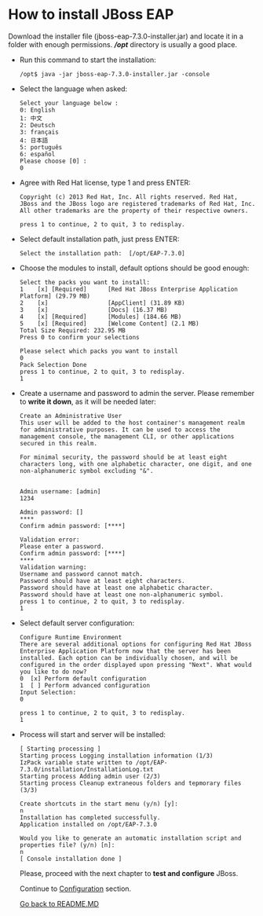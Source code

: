 # How to install JBoss EAP

Download the installer file (jboss-eap-7.3.0-installer.jar) and locate it in a folder with enough permissions. ***/opt*** directory is usually a good place.


- Run this command to start the installation:

    ```console
    /opt$ java -jar jboss-eap-7.3.0-installer.jar -console
    ```

- Select the language when  asked:
    ```console
    Select your language below :
    0: English
    1: 中文
    2: Deutsch
    3: français
    4: 日本語
    5: português
    6: español
    Please choose [0] :
    0
    ```

- Agree with Red Hat license, type 1 and press ENTER:
    ```console
    Copyright (c) 2013 Red Hat, Inc. All rights reserved. Red Hat, JBoss and the JBoss logo are registered trademarks of Red Hat, Inc. All other trademarks are the property of their respective owners.

    press 1 to continue, 2 to quit, 3 to redisplay.
    ```

- Select default installation path, just press ENTER:
    ```console
    Select the installation path:  [/opt/EAP-7.3.0]
    ```

- Choose the modules to install, default options should be good enough:
    ```console    
    Select the packs you want to install:
    1    [x] [Required]      [Red Hat JBoss Enterprise Application Platform] (29.79 MB)
    2    [x]                 [AppClient] (31.89 KB)
    3    [x]                 [Docs] (16.37 MB)
    4    [x] [Required]      [Modules] (184.66 MB)
    5    [x] [Required]      [Welcome Content] (2.1 MB)
    Total Size Required: 232.95 MB
    Press 0 to confirm your selections

    Please select which packs you want to install
    0
    Pack Selection Done
    press 1 to continue, 2 to quit, 3 to redisplay.
    1
    ```

- Create a username and password to admin the server. Please remember to **write it down**, as it will be needed later:
    ```console
    Create an Administrative User
    This user will be added to the host container's management realm for administrative purposes. It can be used to access the management console, the management CLI, or other applications secured in this realm.

    For minimal security, the password should be at least eight characters long, with one alphabetic character, one digit, and one non-alphanumeric symbol excluding "&".


    Admin username: [admin]
    1234

    Admin password: []
    ****
    Confirm admin password: [****]

    Validation error:
    Please enter a password.
    Confirm admin password: [****]
    ****
    Validation warning:
    Username and password cannot match.
    Password should have at least eight characters.
    Password should have at least one alphabetic character.
    Password should have at least one non-alphanumeric symbol.
    press 1 to continue, 2 to quit, 3 to redisplay.
    1
    ```

- Select default server configuration:
    ```console
    Configure Runtime Environment
    There are several additional options for configuring Red Hat JBoss Enterprise Application Platform now that the server has been installed. Each option can be individually chosen, and will be configured in the order displayed upon pressing "Next". What would you like to do now?
    0  [x] Perform default configuration
    1  [ ] Perform advanced configuration
    Input Selection:
    0

    press 1 to continue, 2 to quit, 3 to redisplay.
    1
    ```

- Process will start and server will be installed:
    ```console
    [ Starting processing ]
    Starting process Logging installation information (1/3)
    IzPack variable state written to /opt/EAP-7.3.0/installation/InstallationLog.txt
    Starting process Adding admin user (2/3)
    Starting process Cleanup extraneous folders and tepmorary files (3/3)

    Create shortcuts in the start menu (y/n) [y]:
    n
    Installation has completed successfully.
    Application installed on /opt/EAP-7.3.0

    Would you like to generate an automatic installation script and properties file? (y/n) [n]:
    n
    [ Console installation done ]
    ```

    Please, proceed with the next chapter to **test and configure** JBoss. 

    Continue to [Configuration](CONFIGURATION.MD) section.
    
    [Go back to README.MD](README.md)
